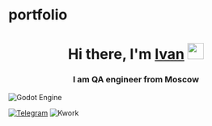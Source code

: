 # portfolio
<h1 align="center">Hi there, I'm <a href="" target="_blank">Ivan</a> 
<img src="https://github.com/blackcater/blackcater/raw/main/images/Hi.gif" height="32"/></h1>
<h3 align="center">I am QA engineer from Moscow</h3>


![Godot Engine](https://img.shields.io/badge/GODOT-%23FFFFFF.svg?style=for-the-badge&logo=godot-engine)

<a href="https://t.me/jeanivanyu">![Telegram](https://img.shields.io/badge/Telegram-2CA5E0?style=for-the-badge&logo=telegram&logoColor=white)</a>
![Kwork](https://www.google.com/search?sca_esv=567861987&sxsrf=AM9HkKltjmmtRdbhCWpzJaJ23mksJCDOOg:1695483380253&q=kwork&tbm=isch&source=lnms&sa=X&ved=2ahUKEwji0-jkh8GBAxXnGRAIHb1EDz0Q0pQJegQIDBAB&biw=1600&bih=799&dpr=1#imgrc=8SNsL6e9t-6MXM)
